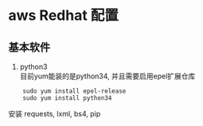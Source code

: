 # aws Redhat 配置
##  基本软件
1. python3   
目前yum能装的是python34, 并且需要启用epel扩展仓库
```
    sudo yum install epel-release
    sudo yum install python34
```
安装 requests, lxml, bs4, pip